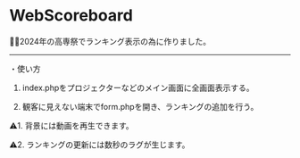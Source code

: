 # WebScoreboard

💁‍♂️2024年の高専祭でランキング表示の為に作りました。

***

・使い方

1. index.phpをプロジェクターなどのメイン画面に全画面表示する。

2. 観客に見えない端末でform.phpを開き、ランキングの追加を行う。

⚠️1. 背景には動画を再生できます。

⚠️2. ランキングの更新には数秒のラグが生じます。
